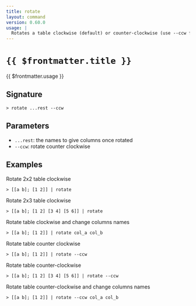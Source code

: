 ```yaml
---
title: rotate
layout: command
version: 0.60.0
usage: |
  Rotates a table clockwise (default) or counter-clockwise (use --ccw flag).
---
```


# `{{ $frontmatter.title }}`

<div style='white-space: pre-wrap;'>{{ $frontmatter.usage }}</div>

## Signature

`> rotate ...rest --ccw`

## Parameters

- `...rest`: the names to give columns once rotated
- `--ccw`: rotate counter clockwise

## Examples

Rotate 2x2 table clockwise

```shell
> [[a b]; [1 2]] | rotate
```

Rotate 2x3 table clockwise

```shell
> [[a b]; [1 2] [3 4] [5 6]] | rotate
```

Rotate table clockwise and change columns names

```shell
> [[a b]; [1 2]] | rotate col_a col_b
```

Rotate table counter clockwise

```shell
> [[a b]; [1 2]] | rotate --ccw
```

Rotate table counter-clockwise

```shell
> [[a b]; [1 2] [3 4] [5 6]] | rotate --ccw
```

Rotate table counter-clockwise and change columns names

```shell
> [[a b]; [1 2]] | rotate --ccw col_a col_b
```
